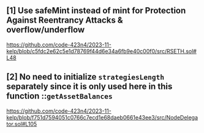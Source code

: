 ## [1] Use safeMint instead of mint for Protection Against Reentrancy Attacks & overflow/underflow 
https://github.com/code-423n4/2023-11-kelp/blob/c5fdc2e62c5e1d78769f44d6e34a6fb9e40c00f0/src/RSETH.sol#L48

## [2] No need to initialize ` strategiesLength ` separately since it is only used here in this function ::`getAssetBalances`
https://github.com/code-423n4/2023-11-kelp/blob/f751d7594051c0766c7ecd1e68daeb0661e43ee3/src/NodeDelegator.sol#L105
